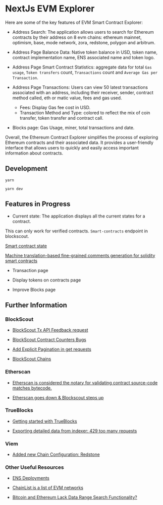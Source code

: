 # NextJs EVM Explorer

Here are some of the key features of EVM Smart Contract Explorer:

- Address Search: The application allows users to search for Ethereum contracts by their address on 8 evm chains: ethereum mainnet, optimism, base, mode network, zora, redstone, polygon and arbitrum.

- Address Page Balance Data: Native token balance in USD, token name, contract implementation name, ENS associated name and token logo.

- Address Page Smart Contract Statistics: aggregate data for total `Gas usage`, `Token transfers` count, `Transactions` count and `Average Gas per Transaction`.

- Address Page Transactions: Users can view 50 latest transactions associated with an address, including their receiver, sender, contract method called, eth or matic value, fees and gas used.

  - Fees: Display Gas fee cost in USD.
  - Transaction Method and Type: colored to reflect the mix of coin transfer, token transfer and contract call.

- Blocks page: Gas Usage, miner, total transactions and date.

Overall, the Ethereum Contract Explorer simplifies the process of exploring Ethereum contracts and their associated data. It provides a user-friendly interface that allows users to quickly and easily access important information about contracts.

## Development

`yarn`

`yarn dev`

## Features in Progress

- Current state: The application displays all the current states for a contract.

This can only work for verified contracts. `Smart-contracts` endpoint in blockscout.

[Smart contract state](https://ethereum.stackexchange.com/questions/159456/extract-read-write-set-of-state-variables-from-a-smart-contract)

[Machine translation-based fine-grained comments generation for solidity smart contracts](https://www.sciencedirect.com/science/article/abs/pii/S0950584922001744)

- Transaction page

- Display tokens on contracts page

- Improve Blocks page

## Further Information

### BlockScout

- [BlockScout Tx API Feedback request](https://blockscout.canny.io/feedback/p/what-is-the-meaning-behind-tx-api-outputs)

- [BlockScout Contract Counters Bugs](https://blockscout.canny.io/feedback/p/contract-counters-bugs)

- [Add Explicit Pagination in get requests](https://blockscout.canny.io/feature-requests/p/add-explicit-pagination-in-get-requests)

- [BlockScout Chains](https://www.blockscout.com/chains-and-projects)

### Etherscan

- [Etherscan is considered the notary for validating contract source-code matches bytecode.](https://x.com/dmihal/status/1791622407653904880)

- [Etherscan goes down & Blockscout steps up](https://www.blog.blockscout.com/blockscout-news-april-2024/)

### TrueBlocks

- [Getting started with TrueBlocks](https://github.com/TrueBlocks/trueblocks-core/issues/3700)

- [Exporting detailed data from indexer: 429 too many requests](https://github.com/TrueBlocks/trueblocks-core/issues/3703)

### Viem

- [Added new Chain Configuration: Redstone](https://github.com/wevm/viem/pull/2312)

### Other Useful Resources

- [ENS Deployments](https://docs.ens.domains/learn/deployments)

- [ChainList is a list of EVM networks](https://chainlist.org/)

- [Bitcoin and Ethereum Lack Data Range Search Functionality?](https://ingeun92.medium.com/bitcoin-and-ethereum-lack-data-range-search-functionality-41acfa1f5279)
